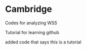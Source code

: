# Cambridge
Codes for analyzing WSS

Tutorial for learning github

added code that says this is a tutorial
